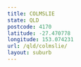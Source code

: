 ```yaml
---
title: COLMSLIE
state: QLD
postcode: 4170
latitude: -27.470778
longitude: 153.074231
url: /qld/colmslie/
layout: suburb
---
```

